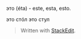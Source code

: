
это (éta) - este, esta, esto.

это стóл
это стул


> Written with [StackEdit](https://stackedit.io/).
<!--stackedit_data:
eyJoaXN0b3J5IjpbLTIwMzU2MjkxOTJdfQ==
-->
